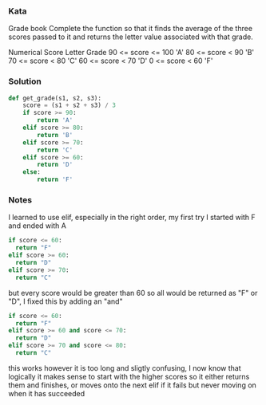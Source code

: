 ### Kata
Grade book
Complete the function so that it finds the average of the three scores passed to it and returns the letter value associated with that grade.

Numerical Score	Letter Grade
90 <= score <= 100	'A'
80 <= score < 90	'B'
70 <= score < 80	'C'
60 <= score < 70	'D'
0 <= score < 60	'F'

### Solution
```Python
def get_grade(s1, s2, s3):
    score = (s1 + s2 + s3) / 3
    if score >= 90:
        return 'A'
    elif score >= 80:
        return 'B'
    elif score >= 70:
        return 'C'
    elif score >= 60:
        return 'D'
    else:
        return 'F'
  ```

### Notes

I learned to use elif, especially in the right order, my first try I started with F and ended with A
```Python
if score <= 60:
  return "F"
elif score >= 60:
  return "D"
elif score >= 70:
  return "C"
```
but every score would be greater than 60 so all would be returned as "F" or "D", I fixed this by adding an "and"
```Python
if score <= 60:
  return "F"
elif score >= 60 and score <= 70:
  return "D"
elif score >= 70 and score <= 80:
  return "C"
```
this works however it is too long and sligtly confusing, I now know that logically it makes sense to start with the higher scores so it either returns them and finishes, or moves onto the next elif if it fails but never moving on when it has succeeded
